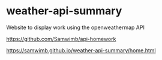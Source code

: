 # weather-api-summary
Website to display work using the openweathermap API

https://github.com/Samwimb/api-homework

https://samwimb.github.io/weather-api-summary/home.html

